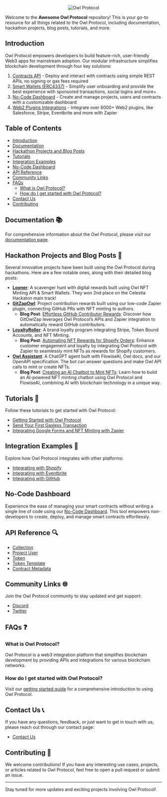 <p align="center">
  <img src="https://docs.owl.build/logo.png" alt="Owl Protocol">
</p>

Welcome to the **Awesome Owl Protocol** repository! This is your go-to resource for all things related to the Owl Protocol, including documentation, hackathon projects, blog posts, tutorials, and more.

## Introduction

Owl Protocol empowers developers to build feature-rich, user-friendly Web3 apps for mainstream adoption. Our modular infrastructure simplifies blockchain development through four key solutions: 
1. [Contracts API](https://docs.owl.build/learn-api) - Deploy and interact with contracts using simple REST APIs, no signing or gas fees required
2. [Smart Wallets (ERC4337)](https://docs.owl.build/learn-wallets) - Simplify user onboarding and provide the best experience with sponsored transactions, social logins and more+ 
3. [No-Code Dashboard](https://docs.owl.build/learn-no-code) - Create and manage projects, users and contracts with a customizable dashboard
4. [Web2 Plugins Integrations](https://docs.owl.build/learn-zapier) - Integrate over 6000+ Web2 plugins, like Salesforce, Stripe, Eventbrite and more with Zapier

## Table of Contents

- [Introduction](#introduction)
- [Documentation](#documentation)
- [Hackathon Projects and Blog Posts](#hackathon-projects-and-blog-posts)
- [Tutorials](#tutorials)
- [Integration Examples](#integration-examples)
- [No-Code Dashboard](#no-code-dashboard)
- [API Reference](#api-reference)
- [Community Links](#community-links)
- [FAQs](#faqs)
  - [What is Owl Protocol?](#what-is-owl-protocol)
  - [How do I get started with Owl Protocol?](#how-do-i-get-started-with-owl-protocol)
- [Contact Us](#contact-us)
- [Contributing](#contributing)

## Documentation 📚

For comprehensive information about the Owl Protocol, please visit our [documentation page](https://docs.owl.build).

## Hackathon Projects and Blog Posts 🚀

Several innovative projects have been built using the Owl Protocol during hackathons. Here are a few notable ones, along with their detailed blog posts:

- **[Looner](https://dorahacks.io/buidl/11498)**: A scavenger hunt with digital rewards built using Owl NFT Minting API & Smart Wallets. They won 2nd place on the Celestia Hackaton main track!
- **[GitZapOwl](https://dorahacks.io/buidl/12755)**: Project contribution rewards built using our low-code Zapier plugin, connecting GitHub PRs with NFT minting to authors.
  - **Blog Post**: [Effortless GitHub Contributor Rewards](https://medium.com/@nithinkatkam504106/effortless-github-contributor-rewards-integrate-owl-protocol-with-zapier-8df18e10afc3): Discover how GitOwlZap leverages Owl Protocol’s APIs and Zapier integration to automatically reward GitHub contributors.
- **[LoyaltyRoller](https://dorahacks.io/buidl/12705)**: A brand loyalty program integrating Stripe, Token Bound Accounts, and NFT Minting.
  - **Blog Post**: [Automating NFT Rewards for Shopify Orders](https://medium.com/@nithinkatkam504106/automating-nft-rewards-for-shopify-orders-using-owl-protocol-and-zapier-ef2195518c54): Enhance customer engagement and loyalty by integrating Owl Protocol with Zapier to seamlessly mint NFTs as rewards for Shopify customers.
- **[Owl Assistant](https://dorahacks.io/buidl/12708)**: A ChatGPT agent built with FlowiseAI, Owl docs, and our OpenAPI specification. The bot can answer questions and make Owl API calls to mint or create NFTs.
  - **Blog Post**: [Creating an AI Chatbot to Mint NFTs](https://medium.com/@asharibali/creating-an-ai-chatbot-to-mint-nfts-a-step-by-step-guide-1cdd5f35a442): Learn how to build an AI-powered NFT minting chatbot using Owl Protocol and FlowiseAI, combining AI with blockchain technology in a unique way.

## Tutorials 📘

Follow these tutorials to get started with Owl Protocol:

- [Getting Started with Owl Protocol](https://docs.owl.build/quickstart)
- [Send Your First Gasless Transaction](https://docs.owl.build/tutorials-account-abstraction/gasless-transactions)
- [Integrating Google Forms and NFT Minting with Zapier](https://docs.owl.build/tutorials-zapier/google-form)

## Integration Examples 🔗

Explore how Owl Protocol integrates with other platforms:

- [Integrating with Shopify](https://docs.owl.build/tutorials-zapier/shopify)
- [Integrating with Eventbrite](https://docs.owl.build/tutorials-zapier/eventbrite)
- [Integrating with GitHub](https://docs.owl.build/tutorials-zapier/github)

## No-Code Dashboard

Experience the ease of managing your smart contracts without writing a single line of code using our [No-Code Dashboard](https://dashboard.owlprotocol.xyz/). This tool empowers non-developers to create, deploy, and manage smart contracts effortlessly.

## API Reference 🔍

- [Collection](https://docs.owl.build/reference-collection)
- [Project User](https://docs.owl.build/reference-projectUser)
- [Token](https://docs.owl.build/reference-projectToken)
- [Token Template](https://docs.owl.build/reference-projectTokenTemplate)
- [Contract Metadata](https://docs.owl.build/reference-contractMetadata)

## Community Links 🌐

Join the Owl Protocol community to stay updated and get support:

- [Discord](https://discord.com/invite/7sANzfGUfe)
- [Twitter](https://x.com/owlprotocol_xyz)

## FAQs ❓

### What is Owl Protocol?

Owl Protocol is a web3 integration platform that simplifies blockchain development by providing APIs and integrations for various blockchain networks.

### How do I get started with Owl Protocol?

Visit our [getting started guide](https://docs.owl.build/quickstart) for a comprehensive introduction to using Owl Protocol.

## Contact Us 📞

If you have any questions, feedback, or just want to get in touch with us, please reach out through our contact page:

- [Contact Us](https://owlprotocol.xyz/contact)

## Contributing 🤝

We welcome contributions! If you have any interesting use cases, projects, or articles related to Owl Protocol, feel free to open a pull request or submit an issue.

---

Stay tuned for more updates and exciting projects involving Owl Protocol!
